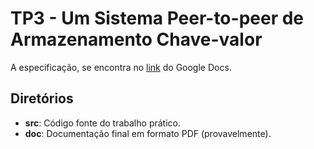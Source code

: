 # TP3 - Um Sistema Peer-to-peer de Armazenamento Chave-valor

A especificação, se encontra no [link][link_docs] do Google Docs.

## Diretórios

- **src**: Código fonte do trabalho prático.
- **doc**: Documentação final em formato PDF (provavelmente).

[link_docs]: https://docs.google.com/document/d/12lw5oTVY-YyFtJfRr3Kipalv__ww-ZhHk_9ImtbtpMo/edit#heading=h.vo7gq0u2zcx7
